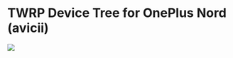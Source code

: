 # TWRP Device Tree for OnePlus Nord (avicii)
![](https://github.com/Sanju0910/readme_res/blob/main/images/oneplus_avicii.jpg)
